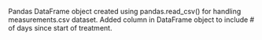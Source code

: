 Pandas DataFrame object created using pandas.read_csv() for handling measurements.csv dataset.
Added column in DataFrame object to include # of days since start of treatment.
